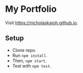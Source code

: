 # My Portfolio
Visit https://nicholaskajoh.github.io.

## Setup
- Clone repo.
- Run `npm install`.
- Then, `npm start`.
- Test with `npm test`. 